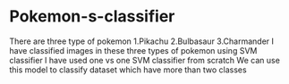 # Pokemon-s-classifier
There are three type of pokemon 1.Pikachu  2.Bulbasaur 3.Charmander
I have classified images in these three types of pokemon using SVM classifier
I have used one vs one SVM classifier from scratch
We can use this model to classify dataset which have more than two classes
